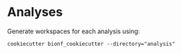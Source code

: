 # Analyses

Generate workspaces for each analysis using:

`cookiecutter bionf_cookiecutter --directory="analysis"`
